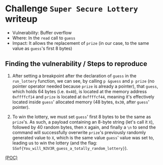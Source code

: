 # Challenge `Super Secure Lottery` writeup

- Vulnerability: Buffer overflow
- Where: In the `read` call to `guess`
- Impact: It allows the replacement of `prize` (in our case, to the same value as `guess`'s first 8 bytes)

## Finding the vulnerability / Steps to reproduce

1. After setting a breakpoint after the declaration of `guess` in the `run_lottery` function, we can see, by calling `p &guess` and `p prize` (no pointer operator needed because `prize` is already a pointer), that `guess`, which holds 64 bytes (i.e. `0x40`), is located at the memory address `0xffffcf14` and `prize` is located at `0xffffcf44`, meaning it's effectively located inside `guess`' allocated memory (48 bytes, `0x30`, after `guess`' pointer).

2. To win the lottery, we must set `guess`' first 8 bytes to be the same as `prize`'s. As such, a payload containing an 8-byte string (let's call it `X`), followed by 40 random bytes, then `X` again, and finally a `\n` to send the command will successfully overwrite `prize`'s previously randomly generated value to `X`, which is the same value `guess`' value was set to, leading us to win the lottery (and the flag: `SSof{You_will_N3V3R_guess_a_totally_random_lottery}`).

[(POC)](`super_secure_lottery.py`)